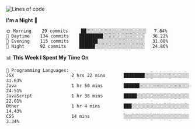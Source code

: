 <!--START_SECTION:waka-->
![Lines of code](https://img.shields.io/badge/From%20Hello%20World%20I%27ve%20Written-142730%20lines%20of%20code-blue)

**I'm a Night 🦉** 

```text
🌞 Morning    29 commits     ██░░░░░░░░░░░░░░░░░░░░░░░   7.84% 
🌆 Daytime    134 commits    █████████░░░░░░░░░░░░░░░░   36.22% 
🌃 Evening    115 commits    ███████░░░░░░░░░░░░░░░░░░   31.08% 
🌙 Night      92 commits     ██████░░░░░░░░░░░░░░░░░░░   24.86%

```


📊 **This Week I Spent My Time On** 

```text
💬 Programming Languages: 
JSX                      2 hrs 22 mins       ████████░░░░░░░░░░░░░░░░░   31.63% 
Java                     1 hr 50 mins        ██████░░░░░░░░░░░░░░░░░░░   24.51% 
JavaScript               1 hr 38 mins        █████░░░░░░░░░░░░░░░░░░░░   22.01% 
Other                    1 hr 4 mins         ███░░░░░░░░░░░░░░░░░░░░░░   14.43% 
CSS                      14 mins             ░░░░░░░░░░░░░░░░░░░░░░░░░   3.34%

```


<!--END_SECTION:waka-->
